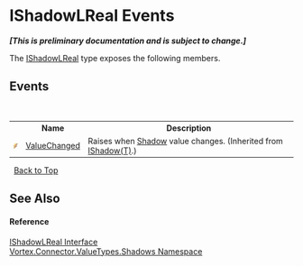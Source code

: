 # IShadowLReal Events
 _**\[This is preliminary documentation and is subject to change.\]**_

The <a href="T_Vortex_Connector_ValueTypes_Shadows_IShadowLReal.md">IShadowLReal</a> type exposes the following members.


## Events
&nbsp;<table><tr><th></th><th>Name</th><th>Description</th></tr><tr><td>![Public event](media/pubevent.gif "Public event")</td><td><a href="E_Vortex_Connector_ValueTypes_Shadows_IShadow_1_ValueChanged.md">ValueChanged</a></td><td>
Raises when <a href="P_Vortex_Connector_ValueTypes_Shadows_IShadow_1_Shadow.md">Shadow</a> value changes.
 (Inherited from <a href="T_Vortex_Connector_ValueTypes_Shadows_IShadow_1.md">IShadow(T)</a>.)</td></tr></table>&nbsp;
<a href="#ishadowlreal-events">Back to Top</a>

## See Also


#### Reference
<a href="T_Vortex_Connector_ValueTypes_Shadows_IShadowLReal.md">IShadowLReal Interface</a><br /><a href="N_Vortex_Connector_ValueTypes_Shadows.md">Vortex.Connector.ValueTypes.Shadows Namespace</a><br />